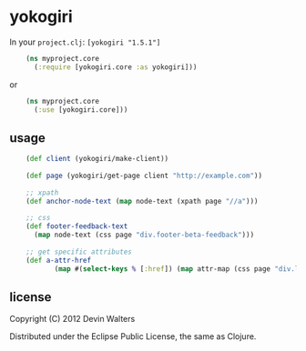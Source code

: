 # yokogiri

In your `project.clj`: `[yokogiri "1.5.1"]`
```clojure
    (ns myproject.core
	  (:require [yokogiri.core :as yokogiri]))
```
or
```clojure
	(ns myproject.core
	  (:use [yokogiri.core]))
```

## usage
```clojure
    (def client (yokogiri/make-client))
	
	(def page (yokogiri/get-page client "http://example.com"))
	
	;; xpath
	(def anchor-node-text (map node-text (xpath page "//a")))
	
	;; css
	(def footer-feedback-text
	  (map node-text (css page "div.footer-beta-feedback")))
	  
	;; get specific attributes
	(def a-attr-href
           (map #(select-keys % [:href]) (map attr-map (css page "div.link a"))))  
```
## license

Copyright (C) 2012 Devin Walters

Distributed under the Eclipse Public License, the same as Clojure.
